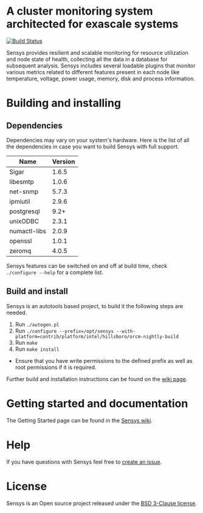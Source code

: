 <!--

Copyright (c) 2013-2017 Intel Corporation. All rights reserved

$COPYRIGHT$

Additional copyrights may follow

$HEADER$

===========================================================================
-->

# A cluster monitoring system architected for exascale systems

[![Build Status](https://travis-ci.org/intel-ctrlsys/sensys.svg?branch=master)](https://travis-ci.org/intel-ctrlsys/sensys)

Sensys provides resilient and scalable monitoring for resource utilization and node state of health, collecting all the data in a database for subsequent analysis. Sensys includes several loadable plugins that monitor various metrics related to different features present in each node like temperature, voltage, power usage, memory, disk and process information.

# Building and installing

## Dependencies

Dependencies may vary on your system's hardware. Here is the list of all the dependencies in case you want to build Sensys with full support.

Name | Version
-----|--------
Sigar | 1.6.5
libesmtp | 1.0.6
net-snmp | 5.7.3
ipmiutil | 2.9.6
postgresql | 9.2+
unixODBC | 2.3.1
numactl-libs | 2.0.9
openssl | 1.0.1
zeromq | 4.0.5

Sensys features can be switched on and off at build time, check `./configure --help` for a complete list.

## Build and install

Sensys is an autotools based project, to build it the following steps are needed.

1. Run ```./autogen.pl```
2. Run ```./configure --prefix=/opt/sensys --with-platform=contrib/platform/intel/hillsboro/orcm-nightly-build```
3. Run ```make```
4. Run ```make install```
  - Ensure that you have write permissions to the defined prefix as well as root permissions if it is required.

Further build and installation instructions can be found on the [wiki page](https://intel-ctrlsys.github.io/sensys/2-Build-and-Installation-Guide/2.1-Sensys-Build-and-Installation/2.1.01-Build-Dependencies.html).

# Getting started and documentation

The Getting Started page can be found in the [Sensys wiki](https://intel-ctrlsys.github.io/sensys/).

# Help
If you have questions with Sensys feel free to [create an issue](https://github.com/intel-ctrlsys/sensys/issues/new).

# License
Sensys is an Open source project released under the [BSD 3-Clause license](LICENSE).
